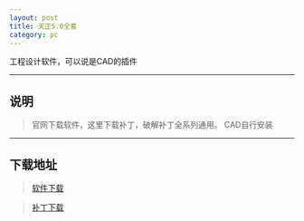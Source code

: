 ```yaml
---
layout: post
title: 天正5.0全套
category: pc
---
```

工程设计软件，可以说是CAD的插件

---

## 说明

> 官网下载软件，这里下载补丁，破解补丁全系列通用。
> CAD自行安装

---

## 下载地址
> [软件下载](http://www.tangent.com.cn/download/personal/)

> [补丁下载](https://raw.githubusercontent.com/dagaoya/download/master/PC/t20v5.0-patch.zip)
